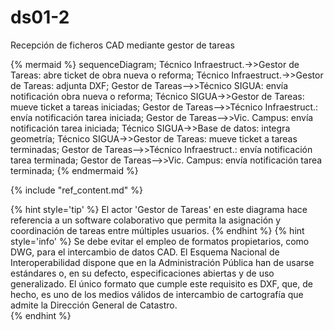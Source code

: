 # ds01-2

Recepción de ficheros CAD mediante gestor de tareas  

{% mermaid %}
sequenceDiagram;
  Técnico Infraestruct.->>Gestor de Tareas: abre ticket de obra nueva o reforma;
  Técnico Infraestruct.->>Gestor de Tareas: adjunta DXF;
  Gestor de Tareas-->>Técnico SIGUA: envía notificación obra nueva o reforma;
  Técnico SIGUA->>Gestor de Tareas: mueve ticket a tareas iniciadas;
  Gestor de Tareas-->>Técnico Infraestruct.: envía notificación tarea iniciada;
  Gestor de Tareas-->>Vic. Campus: envía notificación tarea iniciada;
  Técnico SIGUA->>Base de datos: integra geometría;
  Técnico SIGUA->>Gestor de Tareas: mueve ticket a tareas terminadas;
  Gestor de Tareas-->>Técnico Infraestruct.: envía notificación tarea terminada;
  Gestor de Tareas-->>Vic. Campus: envía notificación tarea terminada;
{% endmermaid %}

{% include "ref_content.md" %}

<!--sec data-title="⌨ Notas de los desarrolladores" data-id="devnotes01_2" ces-->

{% hint style='tip' %}
El actor 'Gestor de Tareas' en este diagrama hace referencia a un software colaborativo que permita la asignación y coordinación de tareas entre múltiples usuarios.
{% endhint %}
{% hint style='info' %}
Se debe evitar el empleo de formatos propietarios, como DWG, para el intercambio de datos CAD. El Esquema Nacional de Interoperabilidad dispone que en la Administración Pública han de usarse estándares o, en su defecto, especificaciones abiertas y de uso generalizado. El único formato que cumple este requisito es DXF, que, de hecho, es uno de los medios válidos de intercambio de cartografía que admite la Dirección General de Catastro.  
{% endhint %}

<!--endsec-->